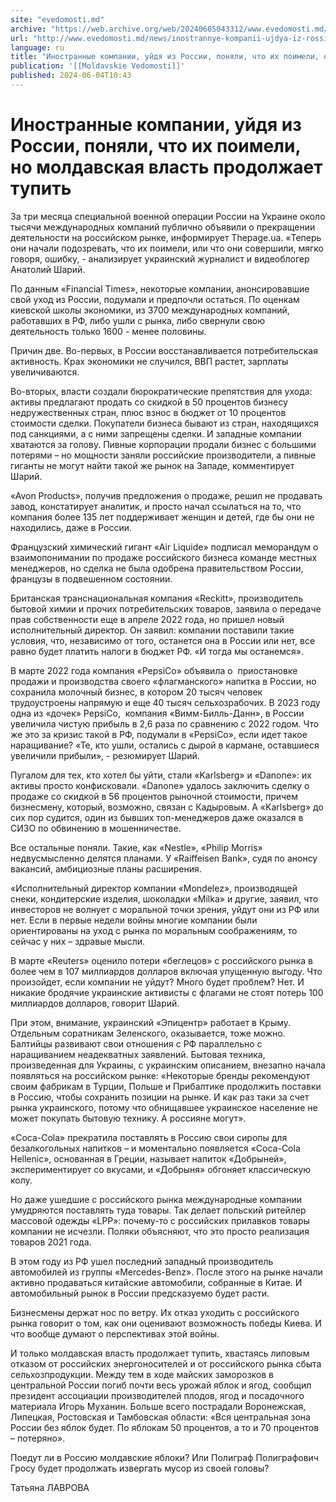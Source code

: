 ```yaml
---
site: "evedomosti.md"
archive: "https://web.archive.org/web/20240605043312/www.evedomosti.md/news/inostrannye-kompanii-ujdya-iz-rossii-ponyali-chto-ih-poimeli"
url: "http://www.evedomosti.md/news/inostrannye-kompanii-ujdya-iz-rossii-ponyali-chto-ih-poimeli"
language: ru
title: "Иностранные компании, уйдя из России, поняли, что их поимели, но молдавская власть продолжает тупить"
publication: '[[Moldavskie Vedomosti]]'
published: 2024-06-04T10:43
---
```


# Иностранные компании, уйдя из России, поняли, что их поимели, но молдавская власть продолжает тупить

За три месяца специальной военной операции России на Украине около тысячи международных компаний публично объявили о прекращении деятельности на российском рынке, информирует Thepage.ua. «Теперь они начали подозревать, что их поимели, или что они совершили, мягко говоря, ошибку, - анализирует украинский журналист и видеоблогер Анатолий Шарий.

По данным «Financial Times», некоторые компании, анонсировавшие свой уход из России, подумали и предпочли остаться. По оценкам киевской школы экономики, из 3700 международных компаний, работавших в РФ, либо ушли с рынка, либо свернули свою деятельность только 1600 - менее половины.

Причин две. Во-первых, в России восстанавливается потребительская активность. Крах экономики не случился, ВВП растет, зарплаты увеличиваются.

Во-вторых, власти создали бюрократические препятствия для ухода: активы предлагают продать со скидкой в 50 процентов бизнесу недружественных стран, плюс взнос в бюджет от 10 процентов стоимости сделки. Покупатели бизнеса бывают из стран, находящихся под санкциями, а с ними запрещены сделки. И западные компании хватаются за голову. Пивные корпорации продали бизнес с большими потерями – но мощности заняли российские производители, а пивные гиганты не могут найти такой же рынок на Западе, комментирует Шарий.

«Avon Products», получив предложения о продаже, решил не продавать завод, констатирует аналитик, и просто начал ссылаться на то, что компания более 135 лет поддерживает женщин и детей, где бы они не находились, даже в России.

Французский химический гигант «Air Liquide» подписал меморандум о взаимопонимании по продаже российского бизнеса команде местных менеджеров, но сделка не была одобрена правительством России, французы в подвешенном состоянии.

Британская транснациональная компания «Reckitt», производитель бытовой химии и прочих потребительских товаров, заявила о передаче прав собственности еще в апреле 2022 года, но пришел новый исполнительный директор. Он заявил: компании поставили такие условия, что, независимо от того, останется она в России или нет, все равно будет платить налоги в бюджет РФ. «И тогда мы останемся».

В марте 2022 года компания «PepsiCo» объявила о  приостановке продажи и производства своего «флагманского» напитка в России, но сохранила молочный бизнес, в котором 20 тысяч человек трудоустроены напрямую и еще 40 тысяч сельхозрабочих. В 2023 году одна из «дочек» PepsiCo,  компания «Вимм-Билль-Данн», в России увеличила чистую прибыль в 2,6 раза по сравнению с 2022 годом. Что же это за кризис такой в РФ, подумали в «PepsiCo», если идет такое наращивание? «Те, кто ушли, остались с дырой в кармане, оставшиеся увеличили прибыли», - резюмирует Шарий.

Пугалом для тех, кто хотел бы уйти, стали «Karlsberg» и «Danone»: их активы просто конфисковали. «Danone» удалось заключить сделку о продаже со скидкой в 56 процентов рыночной стоимости, причем бизнесмену, который, возможно, связан с Кадыровым. А «Karlsberg» до сих пор судится, один из бывших топ-менеджеров даже оказался в СИЗО по обвинению в мошенничестве.

Все остальные поняли. Такие, как «Nestle», «Philip Morris» недвусмысленно делятся планами. У «Raiffeisen Bank», судя по анонсу вакансий, амбициозные планы расширения.

«Исполнительный директор компании «Mondelez», производящей снеки, кондитерские изделия, шоколадки «Milka» и другие, заявил, что инвесторов не волнует с моральной точки зрения, уйдут они из РФ или нет. Если в первые недели войны многие компании были ориентированы на уход с рынка по моральным соображениям, то сейчас у них – здравые мысли.

В марте «Reuters» оценило потери «беглецов» с российского рынка в более чем в 107 миллиардов долларов включая упущенную выгоду. Что произойдет, если компании не уйдут? Много будет проблем? Нет. И никакие бродячие украинские активисты с флагами не стоят потерь 100 миллиардов долларов, говорит Шарий.

При этом, внимание, украинский «Эпицентр» работает в Крыму. Отдельным соратникам Зеленского, оказывается, тоже можно. Балтийцы развивают свои отношения с РФ параллельно с наращиванием неадекватных заявлений. Бытовая техника, произведенная для Украины, с украинским описанием, внезапно начала появляться на российском рынке: «Некоторые бренды рекомендуют своим фабрикам в Турции, Польше и Прибалтике продолжить поставки в Россию, чтобы сохранить позиции на рынке. И как раз таки за счет рынка украинского, потому что обнищавшее украинское население не может покупать бытовую технику. А россияне могут».

«Coca-Cola» прекратила поставлять в Россию свои сиропы для безалкогольных напитков – и моментально появляется «Coca-Cola Hellenic», основанная в Греции, называет напиток «Добрыней», экспериментирует со вкусами, и «Добрыня» обгоняет классическую колу.

Но даже ушедшие с российского рынка международные компании умудряются поставлять туда товары. Так делает польский ритейлер массовой одежды «LPP»: почему-то с российских прилавков товары компании не исчезли. Поляки объясняют, что это просто реализация товаров 2021 года.

В этом году из РФ ушел последний западный производитель автомобилей из группы «Mercedes-Benz». После этого на рынке начали активно продаваться китайские автомобили, собранные в Китае. И автомобильный рынок в России предсказуемо будет расти.

Бизнесмены держат нос по ветру. Их отказ уходить с российского рынка говорит о том, как они оценивают возможность победы Киева. И что вообще думают о перспективах этой войны.

И только молдавская власть продолжает тупить, хвастаясь липовым отказом от российских энергоносителей и от российского рынка сбыта сельхозпродукции. Между тем в ходе майских заморозков в центральной России погиб почти весь урожай яблок и ягод, сообщил президент ассоциации производителей плодов, ягод и посадочного материала Игорь Муханин. Больше всего пострадали Воронежская, Липецкая, Ростовская и Тамбовская области: «Вся центральная зона России без яблок будет. По яблокам 50 процентов, а то и 70 процентов – потеряно».

Поедут ли в Россию молдавские яблоки? Или Полиграф Полиграфович Гросу будет продолжать извергать мусор из своей головы?

Татьяна ЛАВРОВА